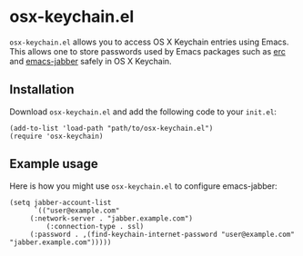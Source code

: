 # osx-keychain.el
`osx-keychain.el` allows you to access OS X Keychain entries using Emacs. This
allows one to store passwords used by Emacs packages such as
[erc](http://www.emacswiki.org/cgi-bin/wiki/ERC) and
[emacs-jabber](http://emacs-jabber.sourceforge.net/) safely in OS X Keychain.

## Installation
Download `osx-keychain.el` and add the following code to your `init.el`:
```
(add-to-list 'load-path "path/to/osx-keychain.el")
(require 'osx-keychain)
```

## Example usage
Here is how you might use `osx-keychain.el` to configure emacs-jabber:
```
(setq jabber-account-list
      `(("user@example.com"
	 (:network-server . "jabber.example.com")
         (:connection-type . ssl)
	 (:password . ,(find-keychain-internet-password "user@example.com" "jabber.example.com")))))
```
